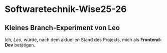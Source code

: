 # Softwaretechnik-Wise25-26
## Kleines Branch-Experiment von Leo
Ich, _Leo_, würde, nach dem aktuellen Stand des Projekts, mich als **Frontend-Dev** betätigen.
